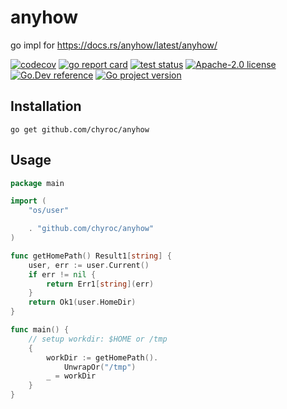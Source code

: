 # anyhow

go impl for https://docs.rs/anyhow/latest/anyhow/

[![codecov](https://codecov.io/gh/chyroc/anyhow/branch/master/graph/badge.svg)](https://codecov.io/gh/chyroc/anyhow)
[![go report card](https://goreportcard.com/badge/github.com/chyroc/anyhow "go report card")](https://goreportcard.com/report/github.com/chyroc/anyhow)
[![test status](https://github.com/chyroc/anyhow/actions/workflows/test.yml/badge.svg)](https://github.com/chyroc/anyhow/actions)
[![Apache-2.0 license](https://img.shields.io/badge/License-Apache%202.0-brightgreen.svg)](https://opensource.org/licenses/Apache-2.0)
[![Go.Dev reference](https://img.shields.io/badge/go.dev-reference-blue?logo=go&logoColor=white)](https://pkg.go.dev/github.com/chyroc/anyhow)
[![Go project version](https://badge.fury.io/go/github.com%2Fchyroc%2Fanyhow.svg)](https://badge.fury.io/go/github.com%2Fchyroc%2Fanyhow)

## Installation

```shell
go get github.com/chyroc/anyhow
```

## Usage

```go
package main

import (
	"os/user"

	. "github.com/chyroc/anyhow"
)

func getHomePath() Result1[string] {
	user, err := user.Current()
	if err != nil {
		return Err1[string](err)
	}
	return Ok1(user.HomeDir)
}

func main() {
	// setup workdir: $HOME or /tmp
	{
		workDir := getHomePath().
			UnwrapOr("/tmp")
		_ = workDir
	}
}
```

